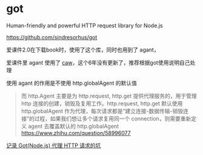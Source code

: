 # got

Human-friendly and powerful HTTP request library for Node.js

<https://github.com/sindresorhus/got>

爱课件2.0在下载book时，使用了这个库，同时也用到了 agant，

爱课件里 agant 使用了 [caw](https://github.com/kevva/caw)，这个6年没有更新了，推荐根据got使用说明自己处理

使用 agant 的作用是不使用 http.globalAgent 的默认值

> 而 http.Agent 主要是为 http.request, http.get 提供代理服务的，用于管理 http 连接的创建，销毁及复用工作。http.request, http.get 默认使用 http.globalAgent 作为代理，每次请求都是“建立连接-数据传输-销毁连接”的过程，如果我们想让多个请求复用同一个 connection，则需要重新定义 agent 去覆盖默认的 http.globalAgent
> <https://www.zhihu.com/question/58996077>

[记录 Got(Node.js) 代理 HTTP 请求的坑](https://claude-ray.com/2021/01/27/node-http-stream-proxy/)
